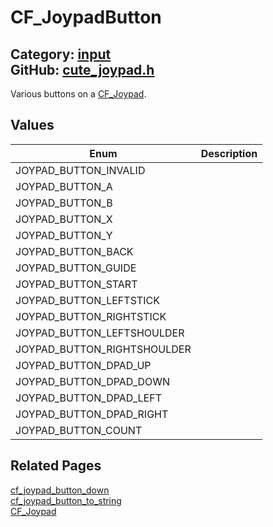 # CF_JoypadButton

Category: [input](https://github.com/RandyGaul/cute_framework/blob/master/docs/api_reference?id=input)  
GitHub: [cute_joypad.h](https://github.com/RandyGaul/cute_framework/blob/master/include/cute_joypad.h)  
---

Various buttons on a [CF_Joypad](https://github.com/RandyGaul/cute_framework/blob/master/docs/input/cf_joypad.md).

## Values

Enum | Description
--- | ---
JOYPAD_BUTTON_INVALID | 
JOYPAD_BUTTON_A | 
JOYPAD_BUTTON_B | 
JOYPAD_BUTTON_X | 
JOYPAD_BUTTON_Y | 
JOYPAD_BUTTON_BACK | 
JOYPAD_BUTTON_GUIDE | 
JOYPAD_BUTTON_START | 
JOYPAD_BUTTON_LEFTSTICK | 
JOYPAD_BUTTON_RIGHTSTICK | 
JOYPAD_BUTTON_LEFTSHOULDER | 
JOYPAD_BUTTON_RIGHTSHOULDER | 
JOYPAD_BUTTON_DPAD_UP | 
JOYPAD_BUTTON_DPAD_DOWN | 
JOYPAD_BUTTON_DPAD_LEFT | 
JOYPAD_BUTTON_DPAD_RIGHT | 
JOYPAD_BUTTON_COUNT | 

## Related Pages

[cf_joypad_button_down](https://github.com/RandyGaul/cute_framework/blob/master/docs/input/cf_joypad_button_down.md)  
[cf_joypad_button_to_string](https://github.com/RandyGaul/cute_framework/blob/master/docs/input/cf_joypad_button_to_string.md)  
[CF_Joypad](https://github.com/RandyGaul/cute_framework/blob/master/docs/input/cf_joypad.md)  
